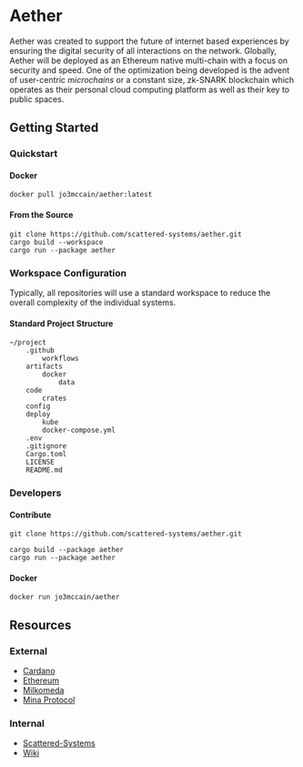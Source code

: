 # Aether

Aether was created to support the future of internet based experiences by ensuring the digital security of all
interactions on the network. Globally, Aether will be deployed as an Ethereum native multi-chain with a focus on
security and speed. One of the optimization being developed is the advent of user-centric _microchains_ or a constant
size, zk-SNARK blockchain which operates as their personal cloud computing platform as well as their key to public
spaces.

## Getting Started

### Quickstart

#### Docker

    docker pull jo3mccain/aether:latest

#### From the Source

    git clone https://github.com/scattered-systems/aether.git
    cargo build --workspace
    cargo run --package aether

### Workspace Configuration

Typically, all repositories will use a standard workspace to reduce the overall complexity of the individual systems.

#### Standard Project Structure

    ~/project
        .github
            workflows
        artifacts
            docker
                data
        code
            crates
        config
        deploy
            kube
            docker-compose.yml
        .env
        .gitignore
        Cargo.toml
        LICENSE
        README.md

### Developers

#### Contribute

    git clone https://github.com/scattered-systems/aether.git

    cargo build --package aether
    cargo run --package aether

#### Docker

    docker run jo3mccain/aether

## Resources

### External

* [Cardano](https://cardano.org)
* [Ethereum](https://ethereum.org)
* [Milkomeda](https://milkomeda.com)
* [Mina Protocol](https://minaprotocol.com)

### Internal

* [Scattered-Systems](https://scattered-systems.com)
* [Wiki](https://github.com/scattered-systems/aether/wiki)